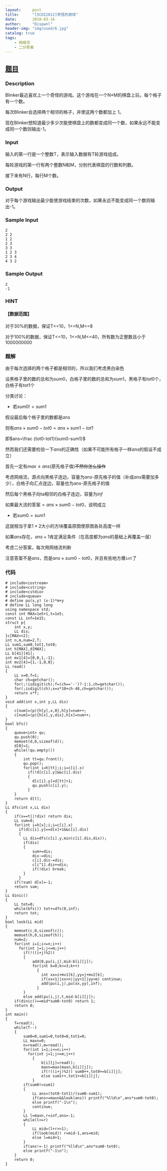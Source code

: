 ```yaml
---
layout:     post
title:      "[SCOI2012]奇怪的游戏"
date:       2018-03-16
author:     "Dispwnl"
header-img: "img/used/6.jpg"
catalog: true
tags:
    - 网络流
    - 二分答案
---
```

## [题目](http://www.lydsy.com/JudgeOnline/problem.php?id=2756)
### Description

Blinker最近喜欢上一个奇怪的游戏。这个游戏在一个N*M的棋盘上玩，每个格子有一个数。

每次Blinker会选择两个相邻的格子，并使这两个数都加上 1。

现在Blinker想知道最少多少次能使棋盘上的数都变成同一个数，如果永远不能变成同一个数则输出-1。

### Input
输入的第一行是一个整数T，表示输入数据有T轮游戏组成。

每轮游戏的第一行有两个整数N和M，分别代表棋盘的行数和列数。

接下来有N行，每行M个数。

### Output
对于每个游戏输出最少能使游戏结束的次数，如果永远不能变成同一个数则输出-1。

### Sample Input
```plain
2
2 2
1 2
2 3
3 3
1 2 3
2 3 4
4 3 2
```
### Sample Output
```plain
2
-1
```
### HINT
#### 【数据范围】 
对于30%的数据，保证T<=10，1<=N,M<=8 

对于100%的数据，保证T<=10，1<=N,M<=40，所有数为正整数且小于1000000000

### 题解

由于每次选择的两个格子都是相邻的，所以我们考虑黑白染色

设黑格子里的数的总和为$sum0$，白格子里的数的总和为$sum1$，黑格子有$tot0$个，白格子有$tot1$个

分类讨论：

- 若$sum0!=sum1$

假设最后每个格子里的数都是$ans$

则有$ans\times sum0-tot0=ans\times sum1-tot1$

即$ans=\frac {tot0-tot1}{sum0-sum1}$

然而我们还需要检验一下$ans$的正确性（如果不可能所有格子一样$ans$的假设不成立）

首先一定有$max\leq ans$(原先格子值)~~不然你怎么操作~~

考虑网络流，源点向黑格子连边，容量为$ans$-原先格子的值（补成$ans$需要加多少），白格子向汇点连边，容量也为$ans$-原先格子的值

然后每个黑格子向ta相邻的白格子连边，容量为$inf$

如果最大流的答案$=ans\times sum0-tot0$，说明成立

- 若$sum0=sum1$

这就相当于拿$1\times 2$大小的方块覆盖原图使原图各处高度一样

如果$ans$存在，$ans+1$肯定满足条件（在高度都为$ans$的基础上再覆盖一层）

考虑二分答案，每次用网络流判断

注意答案不是$ans$，而是$ans\times sum0-tot0$，并且有些地方爆<code>int</code>了

### 代码
```
# include<iostream>
# include<cstring>
# include<cstdio>
# include<queue>
# define pu(x,y) (x-1)*m+y
# define LL long long
using namespace std;
const int MAX=1e5+1,t=1e5;
const LL inf=1e15;
struct p{
	int x,y;
	LL dis;
}c[MAX<<2];
int n,m,num=2,T;
LL sum1,sum0,tot1,tot0;
int h[MAX],d[MAX];
LL b[41][41];
int mv1[4]={0,0,1,-1};
int mv2[4]={1,-1,0,0};
LL read()
{
	LL x=0,f=1;
	char ch=getchar();
	for(;!isdigit(ch);f=(ch=='-')?-1:1,ch=getchar());
	for(;isdigit(ch);x=x*10+ch-48,ch=getchar());
	return x*f;
}
void add(int x,int y,LL dis)
{
	c[num]=(p){h[y],x,0},h[y]=num++;
	c[num]=(p){h[x],y,dis},h[x]=num++;
}
bool bfs()
{
	queue<int> qu;
	qu.push(0);
	memset(d,0,sizeof(d));
	d[0]=1;
	while(!qu.empty())
	{
		int tt=qu.front();
		qu.pop();
		for(int i=h[tt];i;i=c[i].x)
		  if(!d[c[i].y]&&c[i].dis)
		  {
		  	d[c[i].y]=d[tt]+1;
		  	qu.push(c[i].y);
		  }
	}
	return d[t];
}
LL dfs(int x,LL dix)
{
	if(x==t||!dix) return dix;
	LL sum=0;
	for(int i=h[x];i;i=c[i].x)
	  if(d[c[i].y]==d[x]+1&&c[i].dis)
	  {
	  	LL dis=dfs(c[i].y,min(c[i].dis,dix));
	  	if(dis)
	  	{
	  		sum+=dis;
	  		dix-=dis;
	  		c[i].dis-=dis;
	  		c[i^1].dis+=dis;
	  		if(!dix) break;
		}
	  }
	if(!sum) d[x]=-1;
	return sum;
}
LL dinic()
{
	LL tot=0;
	while(bfs()) tot+=dfs(0,inf);
	return tot;
}
bool look(LL mid)
{
	memset(c,0,sizeof(c));
	memset(h,0,sizeof(h));
	num=2;
	for(int i=1;i<=n;i++)
	  for(int j=1;j<=m;j++)
	    if(!((i+j)%2))
	    {
	    	add(0,pu(i,j),mid-b[i][j]);
	    	for(int k=0;k<=3;k++)
	    	  {
	    	  	int xx=i+mv1[k],yy=j+mv2[k];
	    	  	if(xx<1||xx>n||yy<1||yy>m) continue;
	    	  	add(pu(i,j),pu(xx,yy),inf);
			  }
		}
	    else add(pu(i,j),t,mid-b[i][j]);
	if(dinic()==mid*sum0-tot0) return 1;
	return 0;
}
int main()
{
	T=read();
	while(T--)
	{
		sum0=0,sum1=0,tot0=0,tot1=0;
		LL maxn=0;
		n=read(),m=read();
		for(int i=1;i<=n;i++)
		  for(int j=1;j<=m;j++)
		    {
		    	b[i][j]=read();
		    	maxn=max(maxn,b[i][j]);
		    	if(!((i+j)%2)) sum0++,tot0+=b[i][j];
		    	else sum1++,tot1+=b[i][j];
			}
		if(sum0!=sum1)
		{
			LL ans=(tot0-tot1)/(sum0-sum1);
			if(ans>=maxn&&look(ans)) printf("%lld\n",ans*sum0-tot0);
			else printf("-1\n");
			continue;
		}
		LL l=maxn,r=inf,ans=-1;
		while(l<=r)
		{
			LL mid=(l+r>>1);
			if(look(mid)) r=mid-1,ans=mid;
			else l=mid+1;
		}
		if(ans!=-1) printf("%lld\n",ans*sum0-tot0);
		else printf("-1\n");
	}
	return 0;
}
```
